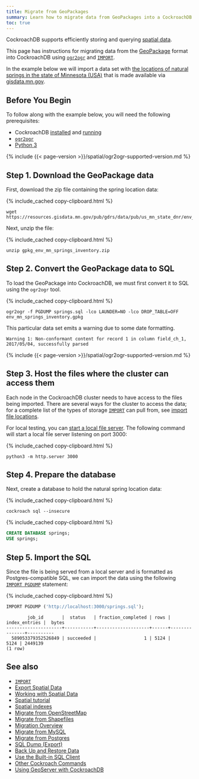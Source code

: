 ```yaml
---
title: Migrate from GeoPackages
summary: Learn how to migrate data from GeoPackages into a CockroachDB cluster.
toc: true
---
```


 CockroachDB supports efficiently storing and querying [spatial data](spatial-data.html).

This page has instructions for migrating data from the [GeoPackage](https://www.geopackage.org/) format into CockroachDB using [`ogr2ogr`](https://gdal.org/programs/ogr2ogr.html) and [`IMPORT`][import].

In the example below we will import a data set with <a href="https://gisdata.mn.gov/dataset/env-mn-springs-inventory" data-proofer-ignore>the locations of natural springs in the state of Minnesota (USA)<a/> that is made available via <a href="https://gisdata.mn.gov" data-proofer-ignore>gisdata.mn.gov</a>.

## Before You Begin

To follow along with the example below, you will need the following prerequisites:

- CockroachDB [installed](install-cockroachdb.html) and [running](start-a-local-cluster.html)
- [`ogr2ogr`](https://gdal.org/programs/ogr2ogr.html)
- [Python 3](https://www.python.org)

{% include {{< page-version >}}/spatial/ogr2ogr-supported-version.md %}

## Step 1. Download the GeoPackage data

First, download the zip file containing the spring location data:

{% include_cached copy-clipboard.html %}
~~~ shell
wget https://resources.gisdata.mn.gov/pub/gdrs/data/pub/us_mn_state_dnr/env_mn_springs_inventory/gpkg_env_mn_springs_inventory.zip
~~~

Next, unzip the file:

{% include_cached copy-clipboard.html %}
~~~ shell
unzip gpkg_env_mn_springs_inventory.zip
~~~

## Step 2. Convert the GeoPackage data to SQL

To load the GeoPackage into CockroachDB, we must first convert it to SQL using the `ogr2ogr` tool.

{% include_cached copy-clipboard.html %}
~~~ shell
ogr2ogr -f PGDUMP springs.sql -lco LAUNDER=NO -lco DROP_TABLE=OFF env_mn_springs_inventory.gpkg
~~~

This particular data set emits a warning  due to some date formatting.

~~~
Warning 1: Non-conformant content for record 1 in column field_ch_1, 2017/05/04, successfully parsed
~~~

{% include {{< page-version >}}/spatial/ogr2ogr-supported-version.md %}

## Step 3. Host the files where the cluster can access them

Each node in the CockroachDB cluster needs to have access to the files being imported.  There are several ways for the cluster to access the data; for a complete list of the types of storage [`IMPORT`][import] can pull from, see [import file locations](import.html#import-file-location).

For local testing, you can [start a local file server](use-a-local-file-server-for-bulk-operations.html).  The following command will start a local file server listening on port 3000:

{% include_cached copy-clipboard.html %}
~~~ shell
python3 -m http.server 3000
~~~

## Step 4. Prepare the database

Next, create a database to hold the natural spring location data:

{% include_cached copy-clipboard.html %}
~~~ shell
cockroach sql --insecure
~~~

{% include_cached copy-clipboard.html %}
~~~ sql
CREATE DATABASE springs;
USE springs;
~~~

## Step 5. Import the SQL

Since the file is being served from a local server and is formatted as Postgres-compatible SQL, we can import the data using the following [`IMPORT PGDUMP`](import.html#import-a-postgresql-database-dump) statement:

{% include_cached copy-clipboard.html %}
~~~ sql
IMPORT PGDUMP ('http://localhost:3000/springs.sql');
~~~

~~~
        job_id       |  status   | fraction_completed | rows | index_entries |  bytes
---------------------+-----------+--------------------+------+---------------+----------
  589053379352526849 | succeeded |                  1 | 5124 |          5124 | 2449139
(1 row)
~~~

## See also

- [`IMPORT`][import]
- [Export Spatial Data](export-spatial-data.html)
- [Working with Spatial Data](spatial-data.html)
- [Spatial tutorial](spatial-tutorial.html)
- [Spatial indexes](spatial-indexes.html)
- [Migrate from OpenStreetMap](migrate-from-openstreetmap.html)
- [Migrate from Shapefiles](migrate-from-shapefiles.html)
- [Migration Overview](migration-overview.html)
- [Migrate from MySQL][mysql]
- [Migrate from Postgres][postgres]
- [SQL Dump (Export)](cockroach-dump.html)
- [Back Up and Restore Data](take-full-and-incremental-backups.html)
- [Use the Built-in SQL Client](cockroach-sql.html)
- [Other Cockroach Commands](cockroach-commands.html)
- [Using GeoServer with CockroachDB](geoserver.html)

<!-- Reference Links -->

[postgres]: migrate-from-postgres.html
[mysql]: migrate-from-mysql.html
[import]: import.html
